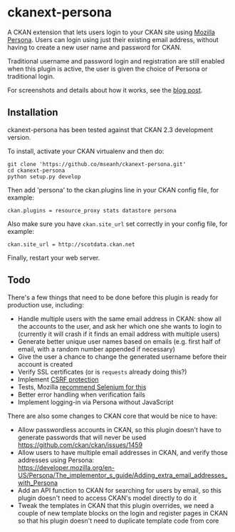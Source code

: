 ckanext-persona
===============

A CKAN extension that lets users login to your CKAN site using
[Mozilla Persona](http://www.mozilla.org/en-US/persona/). Users can login
using just their existing email address, without having to create a new user
name and password for CKAN.

Traditional username and password login and registration are still enabled when this
plugin is active, the user is given the choice of Persona or traditional login.

For screenshots and details about how it works, see the [blog post](http://seanh.sdfeu.org/posts/ckanext-persona/).


Installation
------------

ckanext-persona has been tested against that CKAN 2.3 development version.

To install, activate your CKAN virtualenv and then do:

    git clone 'https://github.co/mseanh/ckanext-persona.git'
    cd ckanext-persona
    python setup.py develop

Then add 'persona' to the ckan.plugins line in your CKAN config file, for example:

    ckan.plugins = resource_proxy stats datastore persona
    
Also make sure you have `ckan.site_url` set correctly in your config file, for example:

    ckan.site_url = http://scotdata.ckan.net

Finally, restart your web server.


Todo
----

There's a few things that need to be done before this plugin is ready for production use, including:

- Handle multiple users with the same email address in CKAN:
  show all the accounts to the user, and ask her which one she wants
  to login to
  (currently it will crash if it finds an email address with multiple users)
- Generate better unique user names based on emails
  (e.g. first half of email, with a random number appended if necessary)
- Give the user a chance to change the generated username before their account is created
- Verify SSL certificates (or is `requests` already doing this?)
- Implement [CSRF protection](https://developer.mozilla.org/en-US/Persona/Security_Considerations)
- Tests, Mozilla [recommend Selenium for this](https://developer.mozilla.org/en-US/Persona/The_implementor_s_guide/Testing?redirectlocale=en-US&redirectslug=Persona%2FThe_implementor_s_guide%2FTesting)
- Better error handling when verification fails
- Implement logging-in via Persona without JavaScript

There are also some changes to CKAN core that would be nice to have:

- Allow passwordless accounts in CKAN, so this plugin doesn't have to generate passwords
  that will never be used <https://github.com/ckan/ckan/issues/1459>
- Allow users to have multiple email addresses in CKAN, and verify those addresses using Persona:    
  <https://developer.mozilla.org/en-US/Persona/The_implementor_s_guide/Adding_extra_email_addresses_with_Persona>
- Add an API function to CKAN for searching for users by email, so this plugin
  doesn't need to access CKAN's model directly to do it
- Tweak the templates in CKAN that this plugin overrides,
  we need a couple of new template blocks on the login and register pages in CKAN so that his plugin
  doesn't need to duplicate template code from core
